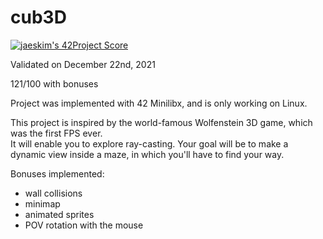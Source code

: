 # cub3D

[![jaeskim's 42Project Score](https://badge42.herokuapp.com/api/project/cboutier/cub3d)](https://github.com/JaeSeoKim/badge42)

Validated on December 22nd, 2021

121/100 with bonuses

Project was implemented with 42 Minilibx, and is only working on Linux.

This project is inspired by the world-famous Wolfenstein 3D game, which was the first FPS ever.  
It will enable you to explore ray-casting. Your goal will be to make a dynamic view inside a maze, in which you'll have to find your way.

Bonuses implemented:  
- wall collisions
- minimap
- animated sprites
- POV rotation with the mouse
